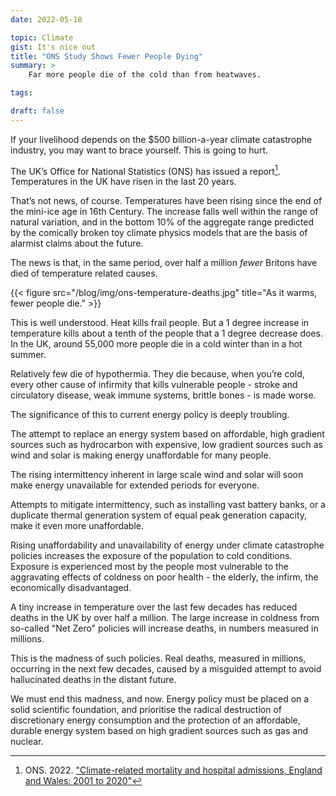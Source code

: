 ```yaml
---
date: 2022-05-18

topic: Climate
gist: It's nice out
title: "ONS Study Shows Fewer People Dying"
summary: > 
    Far more people die of the cold than from heatwaves. 

tags:

draft: false
---
```


If your livelihood depends on the $500 billion-a-year climate catastrophe industry, you may want to brace yourself. This is going to hurt.

The UK’s Office for National Statistics (ONS) has issued a report[^1]. Temperatures in the UK have risen in the last 20 years.

That’s not news, of course. Temperatures have been rising since the end of the mini-ice age in 16th Century. The increase falls well within the range of natural variation, and in the bottom 10% of the aggregate range predicted by the comically broken toy climate physics models that are the basis of alarmist claims about the future.

The news is that, in the same period, over half a million *fewer* Britons have died of temperature related causes.

{{< figure src="/blog/img/ons-temperature-deaths.jpg" title="As it warms, fewer people die." >}}

This is well understood. Heat kills frail people. But a 1 degree increase in temperature kills about a tenth of the people that a 1 degree decrease does. In the UK, around 55,000 more people die in a cold winter than in a hot summer.

Relatively few die of hypothermia. They die because, when you’re cold, every other cause of infirmity that kills vulnerable people - stroke and circulatory disease, weak immune systems, brittle bones - is made worse.

The significance of this to current energy policy is deeply troubling.

The attempt to replace an energy system based on affordable, high gradient sources such as hydrocarbon with expensive, low gradient sources such as wind and solar is making energy unaffordable for many people.

The rising intermittency inherent in large scale wind and solar will soon make energy unavailable for extended periods for everyone.

Attempts to mitigate intermittency, such as installing vast battery banks, or a duplicate thermal generation system of equal peak generation capacity, make it even more unaffordable.

Rising unaffordability and unavailability of energy under climate catastrophe policies increases the exposure of the population to cold conditions. Exposure is experienced most by the people most vulnerable to the aggravating effects of coldness on poor health - the elderly, the infirm, the economically disadvantaged.

A tiny increase in temperature over the last few decades has reduced deaths in the UK by over half a million. The large increase in coldness from so-called "Net Zero" policies will increase deaths, in numbers measured in millions.

This is the madness of such policies. Real deaths, measured in millions, occurring in the next few decades, caused by a misguided attempt to avoid hallucinated deaths in the distant future.

We must end this madness, and now. Energy policy must be placed on a solid scientific foundation, and prioritise the radical destruction of discretionary energy consumption and the protection of an affordable, durable energy system based on high gradient sources such as gas and nuclear. 

[^1]: ONS. 2022. ["Climate-related mortality and hospital admissions, England and Wales: 2001 to 2020"](https://www.ons.gov.uk/releases/climaterelatedmortalityandhospitaladmissionsenglandandwales2001to2020)